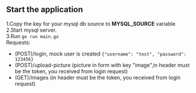 ## Start the application
1.Copy the key for your mysql db source to __MYSQL_SOURCE__ variable <br>
2.Start mysql server. <br>
3.Run ```go run main.go```  <br>
Requests:
- (POST)/login, mock user is created ```{"username": "test", "password": 123456}```
- (POST)/upload-picture (picture in form with key "image",in header must be the token, you received from login request)
- (GET)/images (in header must be the token, you received from login request)
